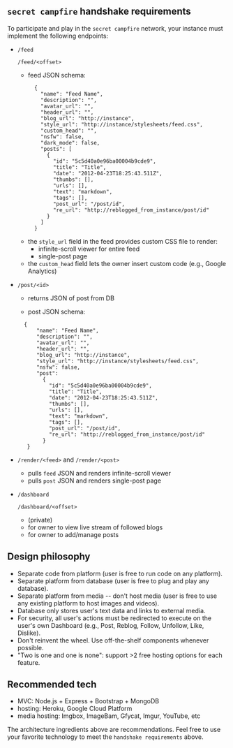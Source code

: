 ## `secret campfire` handshake requirements
To participate and play in the `secret campfire` network, your instance must implement the following endpoints:
  - `/feed`
    
    `/feed/<offset>`
    
    - feed JSON schema:
      ```
        {
          "name": "Feed Name",
          "description": "",
          "avatar_url": "",
          "header_url": "",
          "blog_url": "http://instance",
          "style_url": "http://instance/stylesheets/feed.css",
          "custom_head": "",
          "nsfw": false,
          "dark_mode": false,
          "posts": [
            {
              "id": "5c5d40a0e96ba00004b9cde9",
              "title": "Title",
              "date": "2012-04-23T18:25:43.511Z",
              "thumbs": [],
              "urls": [],
              "text": "markdown",
              "tags": [],
              "post_url": "/post/id",
              "re_url": "http://reblogged_from_instance/post/id"
            }
          ]
        }
      ```
    - the `style_url` field in the feed provides custom CSS file to render:
      - infinite-scroll viewer for entire feed
      - single-post page
    - the `custom_head` field lets the owner insert custom code (e.g., Google Analytics)
  - `/post/<id>`
    - returns JSON of post from DB
    
    - post JSON schema:
    ```
      {
          "name": "Feed Name",
          "description": "",
          "avatar_url": "",
          "header_url": "",
          "blog_url": "http://instance",
          "style_url": "http://instance/stylesheets/feed.css",
          "nsfw": false,
          "post":
            {
              "id": "5c5d40a0e96ba00004b9cde9",
              "title": "Title",
              "date": "2012-04-23T18:25:43.511Z",
              "thumbs": [],
              "urls": [],
              "text": "markdown",
              "tags": [],
              "post_url": "/post/id",
              "re_url": "http://reblogged_from_instance/post/id"
            }
       }
    ```
  - `/render/<feed>` and `/render/<post>`
    - pulls `feed` JSON and renders infinite-scroll viewer
    - pulls `post` JSON and renders single-post page
  - `/dashboard` 
  
    `/dashboard/<offset>`
    
    - (private)
    - for owner to view live stream of followed blogs
    - for owner to add/manage posts

## Design philosophy
 
- Separate code from platform (user is free to run code on any platform).
- Separate platform from database (user is free to plug and play any database).
- Separate platform from media -- don't host media (user is free to use any existing platform to host images and videos). 
- Database only stores user's text data and links to external media.
- For security, all user's actions must be redirected to execute on the user's own Dashboard (e.g., Post, Reblog, Follow, Unfollow, Like, Dislike). 
- Don't reinvent the wheel. Use off-the-shelf components whenever possible.
- "Two is one and one is none": support >2 free hosting options for each feature.

## Recommended tech
  - MVC: Node.js + Express + Bootstrap + MongoDB
  - hosting: Heroku, Google Cloud Platform
  - media hosting: Imgbox, ImageBam, Gfycat, Imgur, YouTube, etc

The architecture ingredients above are recommendations. Feel free to use your favorite technology to meet the `handshake requirements` above.
